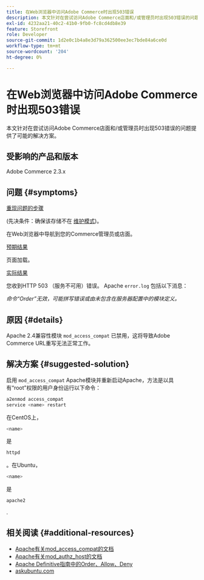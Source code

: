 ```yaml
---
title: 在Web浏览器中访问Adobe Commerce时出现503错误
description: 本文针对在尝试访问Adobe Commerce店面和/或管理员时出现503错误的问题提供了可能的解决方案。
exl-id: 4232aa21-40c2-41b0-9fb0-fc8cd4db8e39
feature: Storefront
role: Developer
source-git-commit: 1d2e0c1b4a8e3d79a362500ee3ec7bde84a6ce0d
workflow-type: tm+mt
source-wordcount: '204'
ht-degree: 0%

---
```


# 在Web浏览器中访问Adobe Commerce时出现503错误

本文针对在尝试访问Adobe Commerce店面和/或管理员时出现503错误的问题提供了可能的解决方案。

## 受影响的产品和版本

Adobe Commerce 2.3.x

## 问题 {#symptoms}

<u>重现问题的步骤</u>

(先决条件：确保该存储不在 [维护模式](https://devdocs.magento.com/guides/v2.3/config-guide/cli/config-cli-subcommands-mode.html#config-mode-show))。

在Web浏览器中导航到您的Commerce管理员或店面。

<u>预期结果</u>

页面加载。

<u>实际结果</u>

您收到HTTP 503 （服务不可用）错误。 Apache `error.log` 包括以下消息：

*命令“Order”无效，可能拼写错误或由未包含在服务器配置中的模块定义。*

## 原因 {#details}

Apache 2.4兼容性模块 `mod_access_compat` 已禁用，这将导致Adobe Commerce URL重写无法正常工作。

## 解决方案 {#suggested-solution}

启用 `mod_access_compat` Apache模块并重新启动Apache，方法是以具有“root”权限的用户身份运行以下命令：

```bash
a2enmod access_compat
service <name> restart
```

在CentOS上，

```bash
<name>
```

是

```bash
httpd
```

。在Ubuntu，

```bash
<name>
```

是

```bash
apache2
```

.

## 相关阅读 {#additional-resources}

* [Apache有关mod\_access\_compat的文档](https://httpd.apache.org/docs/current/mod/mod_access_compat.html)
* [Apache有关mod\_authz\_host的文档](https://httpd.apache.org/docs/current/mod/mod_authz_host.html)
* [Apache Definitive指南中的Order、Allow、Deny](https://docstore.mik.ua/orelly/linux/apache/ch05_06.htm)
* [askubuntu.com](https://askubuntu.com/questions/335228/changes-in-apache-config-between-12-04-2-and-12-04-3-lts)
